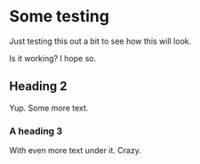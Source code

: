 # Some testing
Just testing this out a bit to see how this will look.

Is it working? I hope so.

## Heading 2
Yup. Some more text.

### A heading 3
With even more text under it. Crazy.
